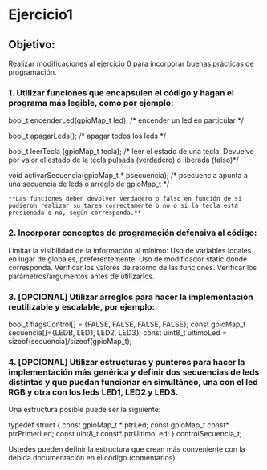 # Ejercicio1

## Objetivo:
Realizar modificaciones al ejercicio 0 para incorporar buenas prácticas de programación.

### 1. Utilizar funciones que encapsulen el código y hagan el programa más legible, como por ejemplo:

bool_t  encenderLed(gpioMap_t led); /* encender un led en particular */

bool_t  apagarLeds(); /* apagar todos los leds */

bool_t leerTecla (gpioMap_t tecla); /* leer el estado de una tecla.  Devuelve por valor el estado de la tecla pulsada (verdadero) o liberada (falso)*/

void activarSecuencia(gpioMap_t * psecuencia); /* psecuencia apunta a una secuencia de leds o arreglo de gpioMap_t */
	
	**Las funciones deben devolver verdadero o falso en función de si pudieron realizar su tarea correctamente o no o si la tecla está presionada o no, según corresponda.**

### 2. Incorporar conceptos de programación defensiva al código:

Limitar la visibilidad de la información al mínimo: 
	Uso de variables locales en lugar de globales, preferentemente.
	Uso de modificador static donde corresponda.
	Verificar los valores de retorno de las funciones.
	Verificar los parámetros/argumentos antes de utilizarlos.

### 3. [OPCIONAL] Utilizar arreglos para hacer la implementación reutilizable y escalable, por ejemplo:.

bool_t flagsControl[] = {FALSE, FALSE, FALSE, FALSE};
const gpioMap_t secuencia[]={LEDB, LED1, LED2, LED3};
const uint8_t ultimoLed = sizeof(secuencia)/sizeof(gpioMap_t);
 
### 4. [OPCIONAL] Utilizar estructuras y punteros para hacer la implementación más genérica y definir dos secuencias de leds distintas y que puedan funcionar en simultáneo, una con el led RGB y otra con los leds LED1, LED2 y LED3.

Una estructura posible puede ser la siguiente:

typedef struct {
	const gpioMap_t * ptrLed;
	const gpioMap_t const* ptrPrimerLed;
	const uint8_t const* ptrUltimoLed;
} controlSecuencia_t;

Ustedes pueden definir la estructura que crean más conveniente con la debida documentación en el código (comentarios)

